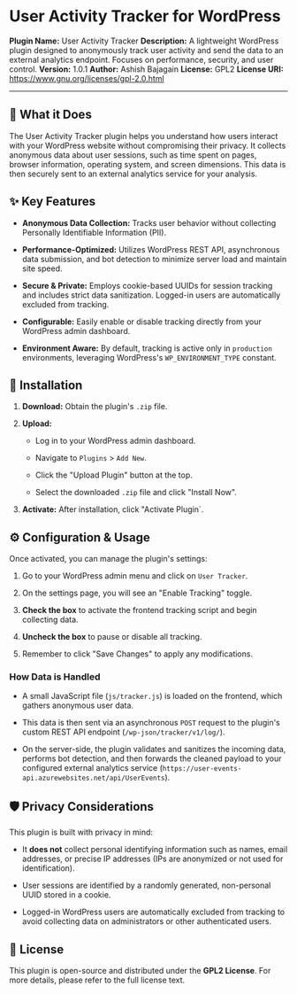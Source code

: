 # User Activity Tracker for WordPress

**Plugin Name:** User Activity Tracker
**Description:** A lightweight WordPress plugin designed to anonymously track user activity and send the data to an external analytics endpoint. Focuses on performance, security, and user control.
**Version:** 1.0.1
**Author:** Ashish Bajagain
**License:** GPL2
**License URI:** <https://www.gnu.org/licenses/gpl-2.0.html>

---

## 🌟 What it Does

The User Activity Tracker plugin helps you understand how users interact with your WordPress website without compromising their privacy. It collects anonymous data about user sessions, such as time spent on pages, browser information, operating system, and screen dimensions. This data is then securely sent to an external analytics service for your analysis.

## ✨ Key Features

* **Anonymous Data Collection:** Tracks user behavior without collecting Personally Identifiable Information (PII).

* **Performance-Optimized:** Utilizes WordPress REST API, asynchronous data submission, and bot detection to minimize server load and maintain site speed.

* **Secure & Private:** Employs cookie-based UUIDs for session tracking and includes strict data sanitization. Logged-in users are automatically excluded from tracking.

* **Configurable:** Easily enable or disable tracking directly from your WordPress admin dashboard.

* **Environment Aware:** By default, tracking is active only in `production` environments, leveraging WordPress's `WP_ENVIRONMENT_TYPE` constant.

## 🚀 Installation

1.  **Download:** Obtain the plugin's `.zip` file.

2.  **Upload:**

    * Log in to your WordPress admin dashboard.

    * Navigate to `Plugins` > `Add New`.

    * Click the "Upload Plugin" button at the top.

    * Select the downloaded `.zip` file and click "Install Now".

3.  **Activate:** After installation, click "Activate Plugin`.

## ⚙️ Configuration & Usage

Once activated, you can manage the plugin's settings:

1.  Go to your WordPress admin menu and click on `User Tracker`.

2.  On the settings page, you will see an "Enable Tracking" toggle.

3.  **Check the box** to activate the frontend tracking script and begin collecting data.

4.  **Uncheck the box** to pause or disable all tracking.

5.  Remember to click "Save Changes" to apply any modifications.

### How Data is Handled

* A small JavaScript file (`js/tracker.js`) is loaded on the frontend, which gathers anonymous user data.

* This data is then sent via an asynchronous `POST` request to the plugin's custom REST API endpoint (`/wp-json/tracker/v1/log/`).

* On the server-side, the plugin validates and sanitizes the incoming data, performs bot detection, and then forwards the cleaned payload to your configured external analytics service (`https://user-events-api.azurewebsites.net/api/UserEvents`).

## 🛡️ Privacy Considerations

This plugin is built with privacy in mind:

* It **does not** collect personal identifying information such as names, email addresses, or precise IP addresses (IPs are anonymized or not used for identification).

* User sessions are identified by a randomly generated, non-personal UUID stored in a cookie.

* Logged-in WordPress users are automatically excluded from tracking to avoid collecting data on administrators or other authenticated users.

## 📄 License

This plugin is open-source and distributed under the **GPL2 License**. For more details, please refer to the full license text.
